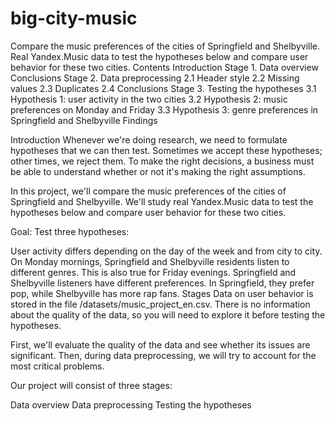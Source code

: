# big-city-music
Compare the music preferences of the cities of Springfield and Shelbyville. Real Yandex.Music data to test the hypotheses below and compare user behavior for these two cities.
Contents 
Introduction
Stage 1. Data overview
Conclusions
Stage 2. Data preprocessing
2.1 Header style
2.2 Missing values
2.3 Duplicates
2.4 Conclusions
Stage 3. Testing the hypotheses
3.1 Hypothesis 1: user activity in the two cities
3.2 Hypothesis 2: music preferences on Monday and Friday
3.3 Hypothesis 3: genre preferences in Springfield and Shelbyville
Findings

Introduction 
Whenever we're doing research, we need to formulate hypotheses that we can then test. Sometimes we accept these hypotheses; other times, we reject them. To make the right decisions, a business must be able to understand whether or not it's making the right assumptions.

In this project, we'll compare the music preferences of the cities of Springfield and Shelbyville. We'll study real Yandex.Music data to test the hypotheses below and compare user behavior for these two cities.

Goal:
Test three hypotheses:

User activity differs depending on the day of the week and from city to city.
On Monday mornings, Springfield and Shelbyville residents listen to different genres. This is also true for Friday evenings.
Springfield and Shelbyville listeners have different preferences. In Springfield, they prefer pop, while Shelbyville has more rap fans.
Stages
Data on user behavior is stored in the file /datasets/music_project_en.csv. There is no information about the quality of the data, so you will need to explore it before testing the hypotheses.

First, we'll evaluate the quality of the data and see whether its issues are significant. Then, during data preprocessing, we will try to account for the most critical problems.

Our project will consist of three stages:

Data overview
Data preprocessing
Testing the hypotheses
